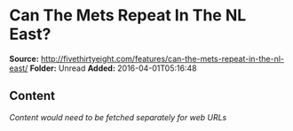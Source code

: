 # Can The Mets Repeat In The NL East?

**Source:** http://fivethirtyeight.com/features/can-the-mets-repeat-in-the-nl-east/
**Folder:** Unread
**Added:** 2016-04-01T05:16:48




## Content
*Content would need to be fetched separately for web URLs*
